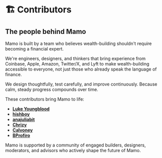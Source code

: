 # 🏗️ Contributors

## The people behind Mamo

Mamo is built by a team who believes wealth-building shouldn't require becoming a financial expert.&#x20;

We're engineers, designers, and thinkers that bring experience from Coinbase, Apple, Amazon, Twitter/X, and Lyft to make wealth-building accessible to everyone, not just those who already speak the language of finance.&#x20;

We design thoughtfully, test carefully, and improve continuously. Because calm, steady progress compounds over time.

These contributors bring Mamo to life:

* [**Luke Youngblood**](https://x.com/LukeYoungblood)
* [**hishboy**](https://x.com/hishboy)
* [**anajuliabit**](https://x.com/anajuliabit)
* [**Chrizy**](https://x.com/heyitschrizzle)
* [**Calvoney**](https://x.com/calvoney)
* [**BProfiro**](https://x.com/bprofiro)

Mamo is supported by a community of engaged builders, designers, moderators, and advisors who actively shape the future of Mamo.

